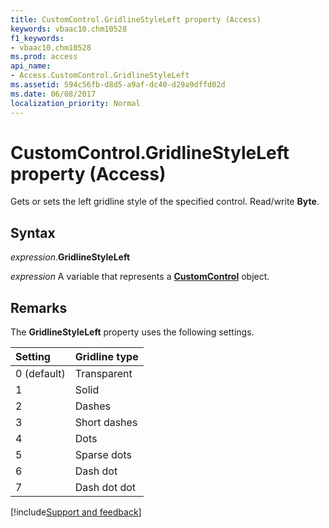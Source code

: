 ```yaml
---
title: CustomControl.GridlineStyleLeft property (Access)
keywords: vbaac10.chm10528
f1_keywords:
- vbaac10.chm10528
ms.prod: access
api_name:
- Access.CustomControl.GridlineStyleLeft
ms.assetid: 594c56fb-d8d5-a9af-dc40-d29a9dffd02d
ms.date: 06/08/2017
localization_priority: Normal
---
```



# CustomControl.GridlineStyleLeft property (Access)

Gets or sets the left gridline style of the specified control. Read/write **Byte**.


## Syntax

_expression_.**GridlineStyleLeft**

_expression_ A variable that represents a **[CustomControl](Access.CustomControl.md)** object.


## Remarks

The **GridlineStyleLeft** property uses the following settings.

|Setting|Gridline type|
|:-----|:-----|
|0 (default)|Transparent|
|1|Solid|
|2|Dashes|
|3|Short dashes|
|4|Dots|
|5|Sparse dots|
|6|Dash dot|
|7|Dash dot dot|



[!include[Support and feedback](~/includes/feedback-boilerplate.md)]

